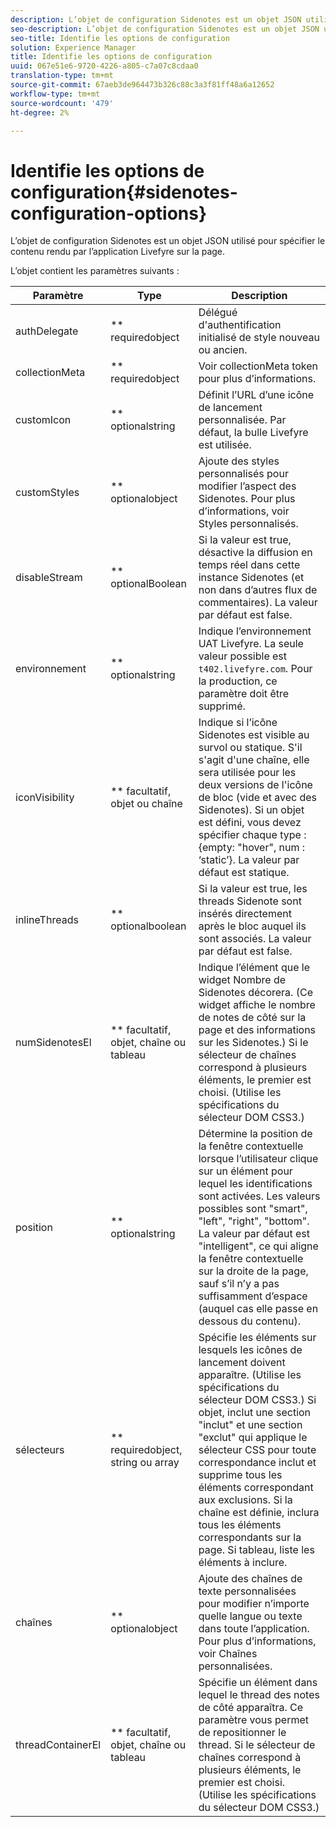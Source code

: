 ```yaml
---
description: L’objet de configuration Sidenotes est un objet JSON utilisé pour spécifier le contenu rendu par l’application Livefyre sur la page.
seo-description: L’objet de configuration Sidenotes est un objet JSON utilisé pour spécifier le contenu rendu par l’application Livefyre sur la page.
seo-title: Identifie les options de configuration
solution: Experience Manager
title: Identifie les options de configuration
uuid: 067e51e6-9720-4226-a805-c7a07c8cdaa0
translation-type: tm+mt
source-git-commit: 67aeb3de964473b326c88c3a3f81ff48a6a12652
workflow-type: tm+mt
source-wordcount: '479'
ht-degree: 2%

---
```



# Identifie les options de configuration{#sidenotes-configuration-options}

L’objet de configuration Sidenotes est un objet JSON utilisé pour spécifier le contenu rendu par l’application Livefyre sur la page.

L’objet contient les paramètres suivants :

| Paramètre | Type | Description |
|--- |--- |--- |
| authDelegate | ** requiredobject | Délégué d&#39;authentification initialisé de style nouveau ou ancien. |
| collectionMeta | ** requiredobject | Voir collectionMeta token pour plus d’informations. |
| customIcon | ** optionalstring | Définit l’URL d’une icône de lancement personnalisée. Par défaut, la bulle Livefyre est utilisée. |
| customStyles | ** optionalobject | Ajoute des styles personnalisés pour modifier l’aspect des Sidenotes. Pour plus d’informations, voir Styles personnalisés. |
| disableStream | ** optionalBoolean | Si la valeur est true, désactive la diffusion en temps réel dans cette instance Sidenotes (et non dans d’autres flux de commentaires). La valeur par défaut est false. |
| environnement | ** optionalstring | Indique l’environnement UAT Livefyre. La seule valeur possible est `t402.livefyre.com`. Pour la production, ce paramètre doit être supprimé. |
| iconVisibility | ** facultatif, objet ou chaîne | Indique si l’icône Sidenotes est visible au survol ou statique. S&#39;il s&#39;agit d&#39;une chaîne, elle sera utilisée pour les deux versions de l&#39;icône de bloc (vide et avec des Sidenotes). Si un objet est défini, vous devez spécifier chaque type : {empty: &quot;hover&quot;, num : ‘static’}. La valeur par défaut est statique. |
| inlineThreads | ** optionalboolean | Si la valeur est true, les threads Sidenote sont insérés directement après le bloc auquel ils sont associés. La valeur par défaut est false. |
| numSidenotesEl | ** facultatif, objet, chaîne ou tableau | Indique l’élément que le widget Nombre de Sidenotes décorera. (Ce widget affiche le nombre de notes de côté sur la page et des informations sur les Sidenotes.) Si le sélecteur de chaînes correspond à plusieurs éléments, le premier est choisi. (Utilise les spécifications du sélecteur DOM CSS3.) |
| position | ** optionalstring | Détermine la position de la fenêtre contextuelle lorsque l’utilisateur clique sur un élément pour lequel les identifications sont activées. Les valeurs possibles sont &quot;smart&quot;, &quot;left&quot;, &quot;right&quot;, &quot;bottom&quot;. La valeur par défaut est &quot;intelligent&quot;, ce qui aligne la fenêtre contextuelle sur la droite de la page, sauf s’il n’y a pas suffisamment d’espace (auquel cas elle passe en dessous du contenu). |
| sélecteurs | ** requiredobject, string ou array | Spécifie les éléments sur lesquels les icônes de lancement doivent apparaître. (Utilise les spécifications du sélecteur DOM CSS3.) Si objet, inclut une section &quot;inclut&quot; et une section &quot;exclut&quot; qui applique le sélecteur CSS pour toute correspondance inclut et supprime tous les éléments correspondant aux exclusions. Si la chaîne est définie, inclura tous les éléments correspondants sur la page. Si tableau, liste les éléments à inclure. |
| chaînes | ** optionalobject | Ajoute des chaînes de texte personnalisées pour modifier n’importe quelle langue ou texte dans toute l’application. Pour plus d’informations, voir Chaînes personnalisées. |
| threadContainerEl | ** facultatif, objet, chaîne ou tableau | Spécifie un élément dans lequel le thread des notes de côté apparaîtra. Ce paramètre vous permet de repositionner le thread. Si le sélecteur de chaînes correspond à plusieurs éléments, le premier est choisi. (Utilise les spécifications du sélecteur DOM CSS3.) |

